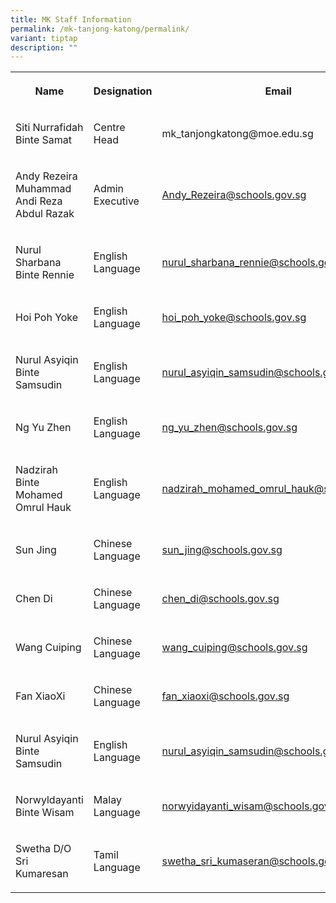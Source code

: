 ```yaml
---
title: MK Staff Information
permalink: /mk-tanjong-katong/permalink/
variant: tiptap
description: ""
---
```

<table><tbody><tr><th rowspan="1" colspan="1"><p>Name </p></th><th rowspan="1" colspan="1"><p>Designation</p></th><th rowspan="1" colspan="1"><p>Email</p></th></tr><tr><td rowspan="1" colspan="1"><p>Siti Nurrafidah Binte Samat</p></td><td rowspan="1" colspan="1"><p>Centre Head</p></td><td rowspan="1" colspan="1"><p><a rel="noopener noreferrer nofollow" target="_blank">mk_tanjongkatong@moe.edu.sg</a></p></td></tr><tr><td rowspan="1" colspan="1"><p>Andy Rezeira  Muhammad Andi Reza Abdul Razak 	</p><p></p></td><td rowspan="1" colspan="1"><p></p><p>Admin Executive	</p></td><td rowspan="1" colspan="1"><p></p><p><a href="mailto:Andy_Rezeira@schools.gov.sg" rel="noopener noreferrer nofollow" target="_blank">Andy_Rezeira@schools.gov.sg</a></p></td></tr><tr><td rowspan="1" colspan="1"><p>Nurul Sharbana Binte Rennie	</p><p></p></td><td rowspan="1" colspan="1"><p>English Language</p></td><td rowspan="1" colspan="1"><p><a href="mailto:nurul_sharbana_rennie@schools.gov.sg" rel="noopener noreferrer nofollow" target="_blank">nurul_sharbana_rennie@schools.gov.sg</a></p></td></tr><tr><td rowspan="1" colspan="1"><p>Hoi Poh Yoke</p></td><td rowspan="1" colspan="1"><p>English Language</p></td><td rowspan="1" colspan="1"><p><a href="mailto:hoi_poh_yoke@schools.gov.sg%20" rel="noopener noreferrer nofollow" target="_blank">hoi_poh_yoke@schools.gov.sg</a></p></td></tr><tr><td rowspan="1" colspan="1"><p>Nurul Asyiqin Binte Samsudin</p></td><td rowspan="1" colspan="1"><p>English Language</p></td><td rowspan="1" colspan="1"><p><a href="mailto:nurul_asyiqin_samsudin@schools.gov.sg%20" rel="noopener noreferrer nofollow" target="_blank">nurul_asyiqin_samsudin@schools.gov.sg</a></p></td></tr><tr><td rowspan="1" colspan="1"><p>Ng Yu Zhen</p></td><td rowspan="1" colspan="1"><p>English Language</p></td><td rowspan="1" colspan="1"><p><a href="mailto:ng_yu_zhen@schools.gov.sg" rel="noopener noreferrer nofollow" target="_blank">ng_yu_zhen@schools.gov.sg</a></p></td></tr><tr><td rowspan="1" colspan="1"><p>Nadzirah Binte Mohamed Omrul Hauk</p></td><td rowspan="1" colspan="1"><p>English Language</p></td><td rowspan="1" colspan="1"><p><a href="mailto:nadzirah_mohamed_omrul_hauk@schools.gov.sg" rel="noopener noreferrer nofollow" target="_blank">nadzirah_mohamed_omrul_hauk@schools.gov.sg</a></p></td></tr><tr><td rowspan="1" colspan="1"><p>Sun Jing</p></td><td rowspan="1" colspan="1"><p>Chinese Language</p></td><td rowspan="1" colspan="1"><p><a href="mailto:sun_jing@schools.gov.sg%20" rel="noopener noreferrer nofollow" target="_blank">sun_jing@schools.gov.sg</a></p></td></tr><tr><td rowspan="1" colspan="1"><p>Chen Di</p></td><td rowspan="1" colspan="1"><p>Chinese Language</p></td><td rowspan="1" colspan="1"><p><a href="mailto:chen_di@schools.gov.sg%20" rel="noopener noreferrer nofollow" target="_blank">chen_di@schools.gov.sg</a></p></td></tr><tr><td rowspan="1" colspan="1"><p>Wang Cuiping</p></td><td rowspan="1" colspan="1"><p>Chinese Language</p></td><td rowspan="1" colspan="1"><p><a href="mailto:wang_cuiping@schools.gov.sg%20" rel="noopener noreferrer nofollow" target="_blank">wang_cuiping@schools.gov.sg</a></p></td></tr><tr><td rowspan="1" colspan="1"><p>Fan XiaoXi</p></td><td rowspan="1" colspan="1"><p>Chinese Language</p></td><td rowspan="1" colspan="1"><p><a href="mailto:fan_xiaoxi@schools.gov.sg%20" rel="noopener noreferrer nofollow" target="_blank">fan_xiaoxi@schools.gov.sg</a></p></td></tr><tr><td rowspan="1" colspan="1"><p>Nurul Asyiqin Binte Samsudin</p></td><td rowspan="1" colspan="1"><p>English Language</p></td><td rowspan="1" colspan="1"><p><a href="mailto:nurul_asyiqin_samsudin@schools.gov.sg%20" rel="noopener noreferrer nofollow" target="_blank">nurul_asyiqin_samsudin@schools.gov.sg</a></p></td></tr><tr><td rowspan="1" colspan="1"><p>Norwyldayanti Binte Wisam</p></td><td rowspan="1" colspan="1"><p>Malay Language</p></td><td rowspan="1" colspan="1"><p><a href="mailto:norwyidayanti_wisam@schools.gov.sg%20" rel="noopener noreferrer nofollow" target="_blank">norwyidayanti_wisam@schools.gov.sg</a></p></td></tr><tr><td rowspan="1" colspan="1"><p>Swetha D/O Sri Kumaresan</p></td><td rowspan="1" colspan="1"><p>Tamil Language</p></td><td rowspan="1" colspan="1"><p><a href="mailto:swetha_sri_kumaseran@schools.gov.sg%20" rel="noopener noreferrer nofollow" target="_blank">swetha_sri_kumaseran@schools.gov.sg</a></p></td></tr></tbody></table><p></p>
